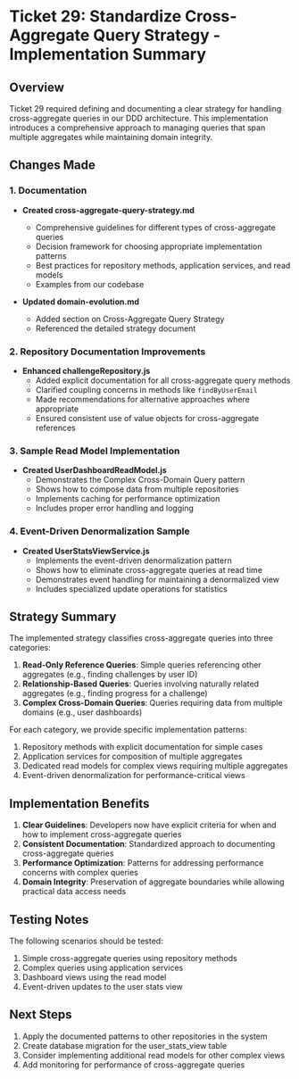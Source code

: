 # Ticket 29: Standardize Cross-Aggregate Query Strategy - Implementation Summary

## Overview

Ticket 29 required defining and documenting a clear strategy for handling cross-aggregate queries in our DDD architecture. This implementation introduces a comprehensive approach to managing queries that span multiple aggregates while maintaining domain integrity.

## Changes Made

### 1. Documentation

- **Created cross-aggregate-query-strategy.md**
  - Comprehensive guidelines for different types of cross-aggregate queries
  - Decision framework for choosing appropriate implementation patterns
  - Best practices for repository methods, application services, and read models
  - Examples from our codebase

- **Updated domain-evolution.md**
  - Added section on Cross-Aggregate Query Strategy
  - Referenced the detailed strategy document

### 2. Repository Documentation Improvements

- **Enhanced challengeRepository.js**
  - Added explicit documentation for all cross-aggregate query methods
  - Clarified coupling concerns in methods like `findByUserEmail`
  - Made recommendations for alternative approaches where appropriate
  - Ensured consistent use of value objects for cross-aggregate references

### 3. Sample Read Model Implementation

- **Created UserDashboardReadModel.js**
  - Demonstrates the Complex Cross-Domain Query pattern
  - Shows how to compose data from multiple repositories
  - Implements caching for performance optimization
  - Includes proper error handling and logging

### 4. Event-Driven Denormalization Sample

- **Created UserStatsViewService.js**
  - Implements the event-driven denormalization pattern
  - Shows how to eliminate cross-aggregate queries at read time
  - Demonstrates event handling for maintaining a denormalized view
  - Includes specialized update operations for statistics

## Strategy Summary

The implemented strategy classifies cross-aggregate queries into three categories:

1. **Read-Only Reference Queries**: Simple queries referencing other aggregates (e.g., finding challenges by user ID)
2. **Relationship-Based Queries**: Queries involving naturally related aggregates (e.g., finding progress for a challenge)
3. **Complex Cross-Domain Queries**: Queries requiring data from multiple domains (e.g., user dashboards)

For each category, we provide specific implementation patterns:

1. Repository methods with explicit documentation for simple cases
2. Application services for composition of multiple aggregates
3. Dedicated read models for complex views requiring multiple aggregates
4. Event-driven denormalization for performance-critical views

## Implementation Benefits

1. **Clear Guidelines**: Developers now have explicit criteria for when and how to implement cross-aggregate queries
2. **Consistent Documentation**: Standardized approach to documenting cross-aggregate queries
3. **Performance Optimization**: Patterns for addressing performance concerns with complex queries
4. **Domain Integrity**: Preservation of aggregate boundaries while allowing practical data access needs

## Testing Notes

The following scenarios should be tested:

1. Simple cross-aggregate queries using repository methods
2. Complex queries using application services
3. Dashboard views using the read model
4. Event-driven updates to the user stats view

## Next Steps

1. Apply the documented patterns to other repositories in the system
2. Create database migration for the user_stats_view table
3. Consider implementing additional read models for other complex views
4. Add monitoring for performance of cross-aggregate queries 